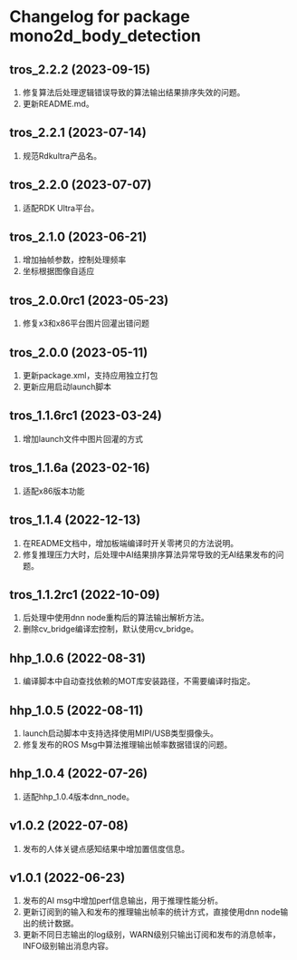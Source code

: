 # Changelog for package mono2d_body_detection

tros_2.2.2 (2023-09-15)
------------------
1. 修复算法后处理逻辑错误导致的算法输出结果排序失效的问题。
2. 更新README.md。

tros_2.2.1 (2023-07-14)
------------------
1. 规范Rdkultra产品名。

tros_2.2.0 (2023-07-07)
------------------
1. 适配RDK Ultra平台。

tros_2.1.0 (2023-06-21)
------------------
1. 增加抽帧参数，控制处理频率
2. 坐标根据图像自适应


tros_2.0.0rc1 (2023-05-23)
------------------
1. 修复x3和x86平台图片回灌出错问题

tros_2.0.0 (2023-05-11)
------------------
1. 更新package.xml，支持应用独立打包
2. 更新应用启动launch脚本

tros_1.1.6rc1 (2023-03-24)
------------------
1. 增加launch文件中图片回灌的方式

tros_1.1.6a (2023-02-16)
------------------
1. 适配x86版本功能

tros_1.1.4 (2022-12-13)
------------------
1. 在README文档中，增加板端编译时开关零拷贝的方法说明。
2. 修复推理压力大时，后处理中AI结果排序算法异常导致的无AI结果发布的问题。


tros_1.1.2rc1 (2022-10-09)
------------------
1. 后处理中使用dnn node重构后的算法输出解析方法。
2. 删除cv_bridge编译宏控制，默认使用cv_bridge。


hhp_1.0.6 (2022-08-31)
------------------
1. 编译脚本中自动查找依赖的MOT库安装路径，不需要编译时指定。


hhp_1.0.5 (2022-08-11)
------------------
1. launch启动脚本中支持选择使用MIPI/USB类型摄像头。
2. 修复发布的ROS Msg中算法推理输出帧率数据错误的问题。


hhp_1.0.4 (2022-07-26)
------------------
1. 适配hhp_1.0.4版本dnn_node。

v1.0.2 (2022-07-08)
------------------
1. 发布的人体关键点感知结果中增加置信度信息。

v1.0.1 (2022-06-23)
------------------
1. 发布的AI msg中增加perf信息输出，用于推理性能分析。
2. 更新订阅到的输入和发布的推理输出帧率的统计方式，直接使用dnn node输出的统计数据。
3. 更新不同日志输出的log级别，WARN级别只输出订阅和发布的消息帧率，INFO级别输出消息内容。
